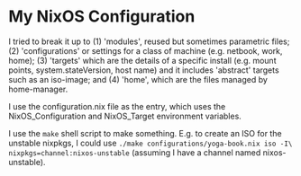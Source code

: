 # My NixOS Configuration
I tried to break it up to (1) 'modules', reused but sometimes parametric files;
(2) 'configurations' or settings for a class of machine (e.g. netbook, work,
home); (3) 'targets' which are the details of a specific install (e.g.  mount
points, system.stateVersion, host name) and it includes 'abstract' targets such
as an iso-image; and (4) 'home', which are the files managed by home-manager.

I use the configuration.nix file as the entry, which uses the
NixOS_Configuration and NixOS_Target environment variables.

I use the `make` shell script to make something. E.g. to create an ISO for the
unstable nixpkgs, I could use `./make configurations/yoga-book.nix iso -I\
nixpkgs=channel:nixos-unstable` (assuming I have a channel named
nixos-unstable).

